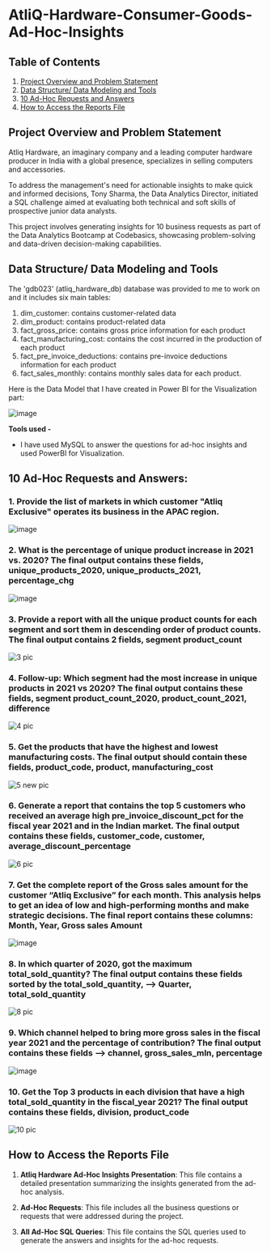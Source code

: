 # AtliQ-Hardware-Consumer-Goods-Ad-Hoc-Insights

## Table of Contents

1. [Project Overview and Problem Statement](#project-overview-and-problem-statement)
2. [Data Structure/ Data Modeling and Tools](#data-structure-data-modeling-and-tools)
3. [10 Ad-Hoc Requests and Answers](#10-ad-hoc-requests-and-answers)
4. [How to Access the Reports File](#how-to-access-the-reports-file)

## Project Overview and Problem Statement

Atliq Hardware, an imaginary company and a leading computer hardware producer in India with a global presence, specializes in selling computers and accessories.

To address the management's need for actionable insights to make quick and informed decisions, Tony Sharma, the Data Analytics Director, initiated a SQL challenge aimed at evaluating both technical and soft skills of prospective junior data analysts.

This project involves generating insights for 10 business requests as part of the Data Analytics Bootcamp at Codebasics, showcasing problem-solving and data-driven decision-making capabilities.

## Data Structure/ Data Modeling and Tools

The 'gdb023' (atliq_hardware_db) database was provided to me to work on and it includes six main tables:

1. dim_customer: contains customer-related data
1. dim_product: contains product-related data
1. fact_gross_price: contains gross price information for each product
1. fact_manufacturing_cost: contains the cost incurred in the production of each product
1. fact_pre_invoice_deductions: contains pre-invoice deductions information for each product
1. fact_sales_monthly: contains monthly sales data for each product.

Here is the Data Model that I have created in Power BI for the Visualization part:

![image](https://github.com/user-attachments/assets/524ad405-afc9-433c-acec-19bda370903d)

**Tools used -** 

* I have used MySQL to answer the questions for ad-hoc insights and used PowerBI for Visualization.

## 10 Ad-Hoc Requests and Answers:

### 1. Provide the list of markets in which customer "Atliq Exclusive" operates its business in the APAC region.

![image](https://github.com/user-attachments/assets/421a5c59-6a64-4cf0-8de9-92ac871d7c1e)

### 2. What is the percentage of unique product increase in 2021 vs. 2020? The final output contains these fields, unique_products_2020, unique_products_2021, percentage_chg

![image](https://github.com/user-attachments/assets/5e1d8ca7-7f76-4211-a7e1-bb426602fba1)

### 3. Provide a report with all the unique product counts for each segment and sort them in descending order of product counts. The final output contains 2 fields, segment product_count

![3 pic](https://github.com/Akashsingh1916/AtliQ-Hardware-Consumer-Goods-Ad-Hoc-Insights/assets/146354971/8d3c2cd3-07d4-44c9-aa59-823a197f07df)

### 4. Follow-up: Which segment had the most increase in unique products in 2021 vs 2020? The final output contains these fields, segment product_count_2020, product_count_2021, difference

![4 pic](https://github.com/Akashsingh1916/AtliQ-Hardware-Consumer-Goods-Ad-Hoc-Insights/assets/146354971/be3b7774-b353-412c-8d18-53683074bf27)


### 5. Get the products that have the highest and lowest manufacturing costs. The final output should contain these fields, product_code, product, manufacturing_cost


![5 new pic](https://github.com/Akashsingh1916/AtliQ-Hardware-Consumer-Goods-Ad-Hoc-Insights/assets/146354971/d33ad215-47ea-4e5a-b30c-4285279af6cf)


### 6. Generate a report that contains the top 5 customers who received an average high pre_invoice_discount_pct for the fiscal year 2021 and in the Indian market. The final output contains these fields, customer_code, customer, average_discount_percentage

![6 pic](https://github.com/Akashsingh1916/AtliQ-Hardware-Consumer-Goods-Ad-Hoc-Insights/assets/146354971/1f03ade7-9a03-4a65-b640-a20955a2e462)


### 7. Get the complete report of the Gross sales amount for the customer “Atliq Exclusive” for each month. This analysis helps to get an idea of low and high-performing months and make strategic decisions. The final report contains these columns: Month, Year, Gross sales Amount


![image](https://github.com/user-attachments/assets/29e1dc0c-c9d2-46a4-9edb-097bcb5d2bb9)



### 8. In which quarter of 2020, got the maximum total_sold_quantity? The final output contains these fields sorted by the total_sold_quantity, --> Quarter, total_sold_quantity

![8 pic](https://github.com/Akashsingh1916/AtliQ-Hardware-Consumer-Goods-Ad-Hoc-Insights/assets/146354971/c0a19886-8d49-484c-93db-542d1087c072)


### 9. Which channel helped to bring more gross sales in the fiscal year 2021 and the percentage of contribution? The final output contains these fields --> channel, gross_sales_mln, percentage


![image](https://github.com/user-attachments/assets/34aada75-2a9e-4395-906d-dd775be22fd8)


### 10. Get the Top 3 products in each division that have a high total_sold_quantity in the fiscal_year 2021? The final output contains these fields, division, product_code

![10 pic](https://github.com/Akashsingh1916/AtliQ-Hardware-Consumer-Goods-Ad-Hoc-Insights/assets/146354971/a8eca595-dd14-4751-89d3-3031c2200ef7)


## How to Access the Reports File

1. **Atliq Hardware Ad-Hoc Insights Presentation**: This file contains a detailed presentation summarizing the insights generated from the ad-hoc analysis.

2. **Ad-Hoc Requests**: This file includes all the business questions or requests that were addressed during the project.

3. **All Ad-Hoc SQL Queries**: This file contains the SQL queries used to generate the answers and insights for the ad-hoc requests.




















